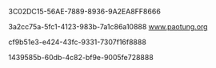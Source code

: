 
3C02DC15-56AE-7889-8936-9A2EA8FF8666

3a2cc75a-5fc1-4123-983b-7a1c86a10888      www.paotung.org

cf9b51e3-e424-43fc-9331-7307f16f8888

1439585b-60db-4c82-bf9e-9005fe728888
